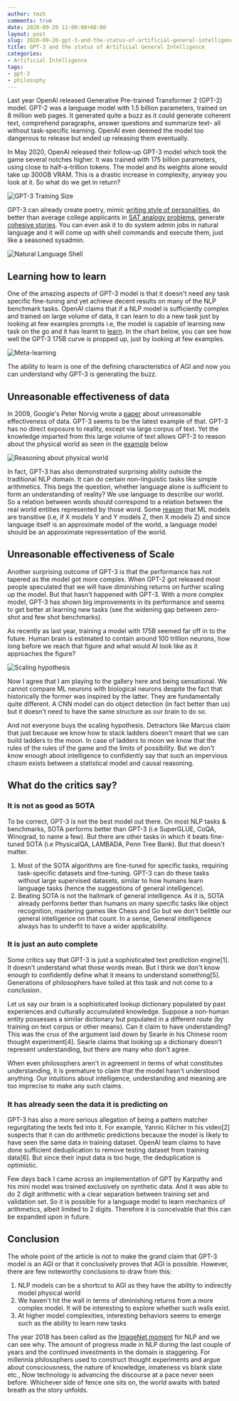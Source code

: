 ```yaml
---
author: tmzh
comments: true
date: 2020-09-20 12:00:00+08:00
layout: post
slug: 2020-09-20-gpt-3-and-the-status-of-artificial-general-intelligence
title: GPT-3 and the status of Artificial General Intelligence 
categories:
- Artificial Intelligence 
tags:
- gpt-3
- philosophy 
---
```


Last year OpenAI released Generative Pre-trained Transformer 2 (GPT-2) model. GPT-2 was a language model with 1.5 billion parameters, trained on 8 million web pages. It generated quite a buzz as it could generate coherent text, comprehend paragraphs, answer questions and summarize text- all without task-specific learning. OpenAI even deemed the model too dangerous to release but  ended up releasing them eventually.

In May 2020, OpenAI released their follow-up GPT-3 model which took the game several notches higher. It was trained with 175 billion parameters, using close to half-a-trillion tokens. The model and its weights alone would take up 300GB VRAM. This is a drastic increase in complexity, anyway you look at it. So what do we get in return?

![GPT-3 Training Size](/images/2020-09-26-gpt-3-training-size.png)

<!--more-->

GPT-3 can already create poetry, mimic [writing style of personalities](https://www.gwern.net/GPT-3#literary-parodies), do better than average college applicants in  [SAT analogy problems](https://arxiv.org/pdf/2005.14165.pdf#page=25), generate [cohesive stories](https://medium.com/@aidungeon/ai-dungeon-dragon-model-upgrade-7e8ea579abfe). You can even ask it to do system admin jobs in natural language and it will come up with shell commands and execute them, just like a seasoned sysadmin. 

![Natural Language Shell](/images/2020-09-26-nlsh.png)


## Learning how to learn
One of the amazing aspects of GPT-3 model is that it doesn't need any task specific fine-tuning and yet achieve decent results on many of the NLP benchmark tasks. OpenAI claims that if a NLP model is sufficiently complex and trained on large volume of data, it can learn to do a new task just by looking at few examples prompts i.e, the model is capable of learning new task on the go and it has learnt to [learn](https://www.gwern.net/newsletter/2020/05#meta-learning). In the chart below, you can see how well the GPT-3 175B curve is propped up, just by looking at few examples.

![Meta-learning](/images/2020-09-26-meta-learning.png)

The ability to learn is one of the defining characteristics of AGI and now you can understand why GPT-3 is generating the buzz.

## Unreasonable effectiveness of data
In 2009, Google's Peter Norvig wrote a [paper](https://static.googleusercontent.com/media/research.google.com/en//pubs/archive/35179.pdf) about unreasonable effectiveness of data. GPT-3 seems to be the latest example of that. GPT-3 has no direct exposure to reality, except via large corpus of text. Yet the knowledge imparted from this large volume of text allows GPT-3 to reason about the physical world as seen in the [example](https://www.lesswrong.com/posts/L5JSMZQvkBAx9MD5A/to-what-extent-is-gpt-3-capable-of-reasoning) below 

![Reasoning about physical world](/images/2020-09-26-reasoning.png)

In fact, GPT-3 has also demonstrated surprising ability outside the traditional NLP domain. It can do certain non-linguistic tasks like simple arithmetics. This begs the question, whether language alone is sufficient to form an understanding of reality? We use language to describe our world. So a relation between words should correspond to a relation between the real world entities represented by those word. Some [reason](https://deponysum.com/2020/01/16/recent-advances-in-natural-language-processing-some-woolly-speculations/) that ML models are transitive (i.e, if X models Y and Y models Z, then X models Z) and since language itself is an approximate model of the world, a language model should be an approximate representation of the world. 

## Unreasonable effectiveness of Scale
Another surprising outcome of GPT-3 is that the performance has not tapered as the model got more complex. When GPT-2 got released most people speculated that we will have diminishing returns on further scaling up the model. But that hasn't happened with GPT-3. With a more complex model, GPT-3 has shown big improvements in its performance and seems to get better at learning new tasks (see the widening gap between zero-shot and few shot benchmarks).

As recently as last year, training a model with 175B seemed far off in to the future. Human brain is estimated to contain around 100 trillion neurons, how long before we reach that figure and what would AI look like as it approaches the figure? 

![Scaling hypothesis](/images/2020-09-26-scaling-hypothesis.png)

Now I agree that I am playing to the gallery here and being sensational. We cannot compare ML neurons with biological neurons despite the fact that historically the former was inspired by the latter. They are fundamentally quite different. A CNN model can do object detection (in fact better than us) but it doesn't need to have the same structure as our brain to do so.

And not everyone buys the scaling hypothesis. Detractors like Marcus claim that just because we know how to stack ladders doesn't meant that we can build ladders to the moon. In case of ladders to moon we know that the rules of the rules of the game and the limits of possibility. But we don't know enough about intelligence to confidently say that such an impervious chasm exists between a statistical model and causal reasoning. 


## What do the critics say?
### It is not as good as SOTA
To be correct, GPT-3 is not the best model out there. On most NLP tasks & benchmarks, SOTA performs better than GPT-3 (i.e SuperGLUE, CoQA, Winograd, to name a few). But there are other tasks in which it beats fine-tuned SOTA (i.e PhysicalQA, LAMBADA, Penn Tree Bank). But that doesn't matter.

1. Most of the SOTA algorithms are fine-tuned for specific tasks, requiring task-specific datasets and fine-tuning. GPT-3 can do these tasks without large supervised datasets, similar to how humans learn language tasks (hence the suggestions of general intelligence). 
2. Beating SOTA is not the hallmark of general intelligence. As it is, SOTA already performs better than humans on many specific tasks like object recognition, mastering games like Chess and Go but we don’t belittle our general intelligence on that count. In a sense, General intelligence always has to underfit to have a wider applicability. 
	
### It is just an auto complete
Some critics say that GPT-3 is just a sophisticated text prediction engine[1]. It doesn't understand what those words mean. But I think we don't know enough to confidently define what it means to understand something[5]. Generations of philosophers have toiled at this task and not come to a conclusion.

Let us say our brain is a sophisticated lookup dictionary populated by past experiences and culturally accumulated knowledge. Suppose a non-human entity possesses a similar dictionary but populated in a different route (by training on text corpus or other means). Can it claim to have understanding? This was the crux of the argument laid down by Searle in his Chinese room thought experiment[4]. Searle claims that looking up a dictionary doesn't represent understanding, but there are many who don't agree. 

When even philosophers aren't in agreement in terms of what constitutes understanding, it is premature to claim that the model hasn't understood anything. Our intuitions about intelligence, understanding and meaning are too imprecise to make any such claims. 

### It has already seen the data it is predicting on
GPT-3 has also a more serious allegation of being a pattern matcher regurgitating the texts fed into it. For example, Yannic Kilcher in his video[2] suspects that it can do arithmetic predictions because the model is likely to have seen the same data in training dataset. OpenAI team claims to have done sufficient deduplication to remove testing dataset from training data[6]. But since their input data is too huge, the deduplication is optimistic.

Few days back I came across an implementation of GPT by Karpathy and his mini model was trained exclusively on synthetic data. And it was able to do 2 digit arithmetic with a clear separation between training set and validation set. So it is possible for a language model to learn mechanics of arithmetics, albeit limited to 2 digits. Therefore it is conceivable that this can be expanded upon in future.


## Conclusion
The whole point of the article is not to make the grand claim that GPT-3 model is an AGI or that it conclusively proves that AGI is possible. However, there are few noteworthy conclusions to draw from this:
1. NLP models can be a shortcut to AGI as they have the ability to indirectly model physical world
2. We haven't hit the wall in terms of diminishing returns from a more complex model. It will be interesting to explore whether such walls exist.
3. At higher model complexities, interesting behaviors seems to emerge such as the ability to learn new tasks

The year 2018 has been called as the [ImageNet moment](https://thegradient.pub/nlp-imagenet/) for NLP and we can see why. The amount of progress made in NLP during the last couple of years and the continued investments in the domain is staggering. For millennia philosophers used to construct thought experiments and argue about consciousness, the nature of knowledge, innateness vs blank slate etc., Now technology is advancing the discourse at a pace never seen before. Whichever side of fence one sits on, the world awaits with bated breath as the story unfolds.
